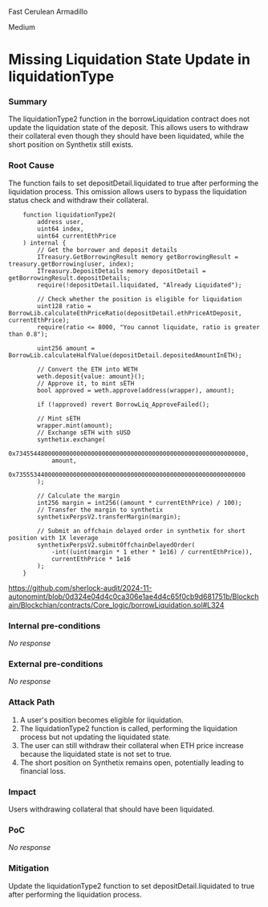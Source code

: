 Fast Cerulean Armadillo

Medium

# Missing Liquidation State Update in liquidationType

### Summary

The liquidationType2 function in the borrowLiquidation contract does not update the liquidation state of the deposit. This allows users to withdraw their collateral even though they should have been liquidated, while the short position on Synthetix still exists.

### Root Cause

The function fails to set depositDetail.liquidated to true after performing the liquidation process. This omission allows users to bypass the liquidation status check and withdraw their collateral.

```solidity
    function liquidationType2(
        address user,
        uint64 index,
        uint64 currentEthPrice
    ) internal {
        // Get the borrower and deposit details
        ITreasury.GetBorrowingResult memory getBorrowingResult = treasury.getBorrowing(user, index);
        ITreasury.DepositDetails memory depositDetail = getBorrowingResult.depositDetails;
        require(!depositDetail.liquidated, "Already Liquidated");

        // Check whether the position is eligible for liquidation
        uint128 ratio = BorrowLib.calculateEthPriceRatio(depositDetail.ethPriceAtDeposit, currentEthPrice);
        require(ratio <= 8000, "You cannot liquidate, ratio is greater than 0.8");

        uint256 amount = BorrowLib.calculateHalfValue(depositDetail.depositedAmountInETH);

        // Convert the ETH into WETH
        weth.deposit{value: amount}();
        // Approve it, to mint sETH
        bool approved = weth.approve(address(wrapper), amount);

        if (!approved) revert BorrowLiq_ApproveFailed();

        // Mint sETH
        wrapper.mint(amount);
        // Exchange sETH with sUSD
        synthetix.exchange(
            0x7345544800000000000000000000000000000000000000000000000000000000,
            amount,
            0x7355534400000000000000000000000000000000000000000000000000000000
        );

        // Calculate the margin
        int256 margin = int256((amount * currentEthPrice) / 100);
        // Transfer the margin to synthetix
        synthetixPerpsV2.transferMargin(margin);

        // Submit an offchain delayed order in synthetix for short position with 1X leverage
        synthetixPerpsV2.submitOffchainDelayedOrder(
            -int((uint(margin * 1 ether * 1e16) / currentEthPrice)),
            currentEthPrice * 1e16
        );
    }
```

https://github.com/sherlock-audit/2024-11-autonomint/blob/0d324e04d4c0ca306e1ae4d4c65f0cb9d681751b/Blockchain/Blockchian/contracts/Core_logic/borrowLiquidation.sol#L324

### Internal pre-conditions

_No response_

### External pre-conditions

_No response_

### Attack Path

1. A user's position becomes eligible for liquidation.
2. The liquidationType2 function is called, performing the liquidation process but not updating the liquidated state.
3. The user can still withdraw their collateral when ETH price increase because the liquidated state is not set to true.
4. The short position on Synthetix remains open, potentially leading to financial loss.

### Impact

Users withdrawing collateral that should have been liquidated.


### PoC

_No response_

### Mitigation

Update the liquidationType2 function to set depositDetail.liquidated to true after performing the liquidation process.

